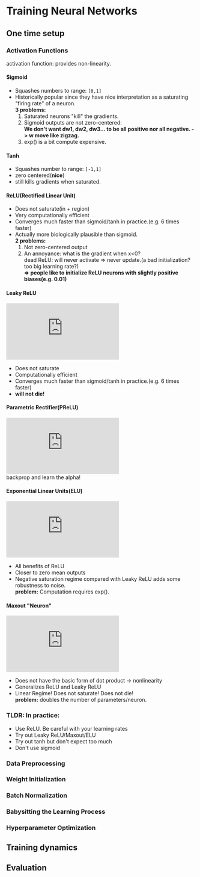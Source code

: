 
# Training Neural Networks

## One time setup
### Activation Functions
activation function: provides non-linearity.  
#### Sigmoid 
* Squashes numbers to range:  ```[0,1]```  
* Historically popular since they have nice interpretation as a saturating "firing rate" of a neuron.  
**3 problems:**   
  1. Saturated neurons "kill" the gradients.  
  2. Sigmoid outputs are not zero-centered:  
  **We don't want dw1, dw2, dw3... to be all positive nor all negative. -> w move like zigzag.**  
  3. exp() is a bit compute expensive.  
#### Tanh
* Squashes number to range: ```[-1,1]```  
* zero centered(**nice**)  
* still kills gradients when saturated.  
#### ReLU(Rectified Linear Unit)
* Does not saturate(in + region)
* Very computationally efficient
* Converges much faster than sigmoid/tanh in practice.(e.g. 6 times faster)
* Actually more biologically plausible than sigmoid.  
**2 problems:**
  1. Not zero-centered output
  2. An annoyance: what is the gradient when x<0?   
dead ReLU: will never activate => never update.(a bad initialization? too big learning rate?)  
**=> people like to initialize ReLU neurons with slightly positive biases(e.g. 0.01)**  
#### Leaky ReLU
![](https://latex.codecogs.com/gif.latex?f%28x%29%3Dmax%280.01x%2C%20x%29)  
* Does not saturate
* Computationally efficient
* Converges much faster than sigmoid/tanh in practice.(e.g. 6 times faster)
* **will not die!**
#### Parametric Rectifier(PReLU)
![](https://latex.codecogs.com/gif.latex?f%28x%29%3Dmax%28%5Calpha%20x%2C%20x%29)  
backprop and learn the alpha!  
#### Exponential Linear Units(ELU)
![](https://latex.codecogs.com/gif.latex?f%28x%29%20%3D%20%5Cleft%5C%7B%5Cbegin%7Bmatrix%7D%20x%20%26%20x%20%3E%200%5C%5C%20%5Calpha%28exp%28x%29-1%29%20%26%20x%5Cleq%200%20%5Cend%7Bmatrix%7D%5Cright.)  
* All benefits of ReLU
* Closer to zero mean outputs
* Negative saturation regime compared with Leaky ReLU adds some robustness to noise.  
**problem:** Computation requires exp().  
#### Maxout "Neuron"
![](https://latex.codecogs.com/gif.latex?max%28w_1%5ETx%20&plus;%20b_1%2C%20w_2%5ETx&plus;%20b_2%29)  
* Does not have the basic form of dot product -> nonlinearity
* Generalizes ReLU and Leaky ReLU
* Linear Regime! Does not saturate! Does not die!  
**problem:** doubles the number of parameters/neuron.  
  
### TLDR: In practice:
* Use ReLU. Be careful with your learning rates
* Try out Leaky ReLU/Maxout/ELU
* Try out tanh but don't expect too much
* Don't use sigmoid

### Data Preprocessing
### Weight Initialization
### Batch Normalization
### Babysitting the Learning Process
### Hyperparameter Optimization

## Training dynamics

## Evaluation
